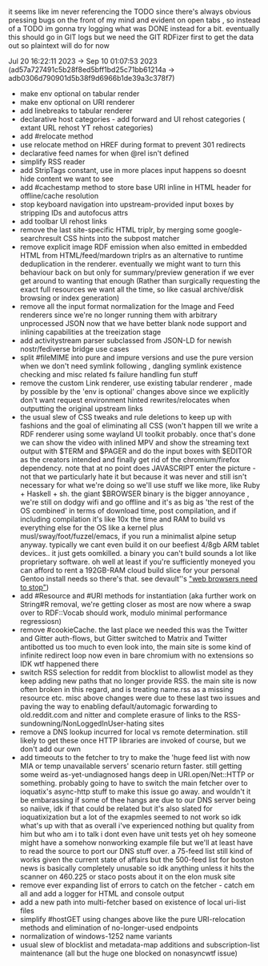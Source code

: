 it seems like im never referencing the TODO since there's always obvious pressing bugs on the front of my mind and evident on open tabs , so instead of a TODO im gonna try logging what was DONE instead for a bit. eventually this should go in GIT logs but we need the GIT RDFizer first to get the data out so plaintext will do for now

Jul 20 16:22:11 2023 -> Sep 10 01:07:53 2023 (ad57a727491c5b28f8ed5bff1bd25c71bb61214a -> adb0306d790901d5b38f9d6966b1de39a3c378f7)

- make env optional on tabular render
- make env optional on URI renderer
- add linebreaks to tabular renderer
- declarative host categories - add forward and UI rehost categories ( extant URL rehost YT rehost categories)
- add #relocate method
- use relocate method on HREF during format to prevent 301 redirects
- declarative feed names for when @rel isn't defined
- simplify RSS reader
- add StripTags constant, use in more places input happens so <noscript> doesnt hide content we want to see
- add #cachestamp method to store base URI inline in HTML header for offline/cache resolution
- stop keyboard navigation into upstream-provided input boxes by stripping IDs and autofocus attrs
- add toolbar UI rehost links
- remove the last site-specific HTML triplr, by merging some google-searchresult CSS hints into the subpost matcher
- remove explicit image RDF emission when also emitted in embedded HTML from HTML/feed/mardown triplrs as an alternative to runtime deduplication in the renderer. eventually we might want to turn this behaviour back on but only for summary/preview generation if we ever get around to wanting that enough (Rather than surgically requesting the exact full resources we want all the time, so like casual archive/disk browsing or index generation)
- remove all the input format normalization for the Image and Feed renderers since we're no longer running them with arbitrary unprocessed JSON now that we have better blank node support and inlining capabilities at the treeization stage
- add activitystream parser subclassed from JSON-LD for newish nostr/fediverse bridge use cases
- split #fileMIME into pure and impure versions and use the pure version when we don't need symlink following , dangling symlink existence checking and misc related fs failure handling fun stuff
- remove the custom Link renderer, use existing tabular renderer , made by possible by the 'env is optional' changes above since we explicitly don't want request environment hinted rewrites/relocates when outputting the original upstream links
- the usual slew of CSS tweaks and rule deletions to keep up with fashions and the goal of eliminating all CSS (won't happen till we write a RDF renderer using some wayland UI toolkit probably. once that's done we can show the video with inlined MPV and show the streaming text output with $TERM and $PAGER and do the input boxes with $EDITOR as the creators intended and finally get rid of the chromium/firefox dependency. note that at no point does JAVASCRIPT enter the picture - not that we particularly hate it but because it was never and still isn't necessary for what we're doing so we'll use stuff we like more, like Ruby + Haskell + sh. the giant $BROWSER binary is the bigger annoyance , we're still on dodgy wifi and go offline and it's as big as 'the rest of the OS combined' in terms of download time, post compilation, and if including compilation it's like 10x the time and RAM to build vs everything else for the OS like a kernel plus musl/sway/foot/fuzzel/emacs, if you run a minimalist alpine setup anyway. typically we cant even build it on our beefiest 4/8gb ARM tablet devices.. it just gets oomkilled. a binary you can't build sounds a lot like proprietary software. oh well at least if you're sufficiently moneyed you can afford to rent a 192GB-RAM cloud build slice for your personal Gentoo install needs so there's that. see devault''s ["web browsers need to stop"](https://drewdevault.com/2020/08/13/Web-browsers-need-to-stop.html))
- add #Resource and #URI methods for instantiation (aka further work on String#R removal, we're getting closer as most are now where a swap over to RDF::Vocab should work, modulo minimal performance regressiosn)
- remove #cookieCache. the last place we needed this was the Twitter and Gitter auth-flows, but Gitter switched to Matrix and Twitter antibotted us too much to even look into, the main site is some kind of infinite redirect loop now even in bare chromium with no extensions so IDK wtf happened there
- switch RSS selection for reddit from blocklist to allowlist model as they keep adding new paths that no longer provide RSS. the main site is now often broken in this regard, and is treating name.rss as a missing resource etc. misc above changes were due to these last two issues and paving the way to enabling default/automagic forwarding to old.reddit.com and nitter and complete erasure of links to the RSS-sundowning/NonLoggedInUser-hating sites
- remove a DNS lookup incurred for local vs remote determination. still likely to get these once HTTP libraries are invoked of course, but we don't add our own
- add timeouts to the fetcher to try to make the 'huge feed list with now MIA or temp unavailable servers' scenario return faster. still getting some weird as-yet-undiagnosed hangs deep in URI.open/Net::HTTP or something. probably going to have to switch the main fetcher over to ioquatix's async-http stuff to make this issue go away. and wouldn't it be embarassing if some of thee hangs are due to our DNS server being so naiive, idk if that could be related but it's also slated for ioquatixization but a lot of the exapmles seemed to not work so idk what's up with that as overall i've experienced nothing but quality from him but who am i to talk i dont even have unit tests yet oh hey someone might have a somehow nonworking example file but we'll at least have to read the source to port our DNS stuff over. a 75-feed list still kind of works given the current state of affairs but the 500-feed list for boston news is basically completely unusable so idk anything unless it hits the scanner on 460.225 or staco posts about it on the elon musk site
- remove ever expanding list of errors to catch on the fetcher - catch em all and add a logger for HTML and console output
- add a new path into multi-fetcher based on existence of local uri-list files
- simplify #hostGET using changes above like the pure URI-relocation methods and elimination of no-longer-used endpoints
- normalization of windows-1252 name variants
- usual slew of blocklist and metadata-map additions and subscription-list maintenance (all but the huge one blocked on nonasyncwtf issue)
